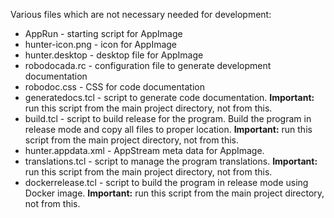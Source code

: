 Various files which are not necessary needed for development:

- AppRun - starting script for AppImage
- hunter-icon.png  - icon for AppImage
- hunter.desktop   - desktop file for AppImage
- robodocada.rc    - configuration file to generate development documentation
- robodoc.css      - CSS for code documentation
- generatedocs.tcl - script to generate code documentation. **Important:** run
                     this script from the main project directory, not from
                     this.
- build.tcl        - script to build release for the program. Build the program
                     in release mode and copy all files to proper location.
                     **Important:** run this script from the main project
                     directory, not from this.
- hunter.appdata.xml - AppStream meta data for AppImage.
- translations.tcl - script to manage the program translations. **Important:**
                     run this script from the main project directory, not from
                     this.
- dockerrelease.tcl - script to build the program in release mode using Docker
                      image. **Important:** run this script from the main
                      project directory, not from this.

